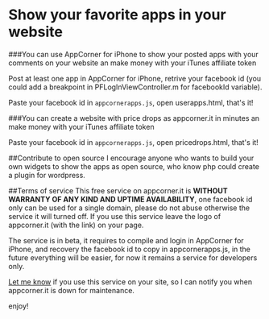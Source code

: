 Show your favorite apps in your website
============

###You can use AppCorner for iPhone to show your posted apps with your comments on your website an make money with your iTunes affiliate token

Post at least one app in AppCorner for iPhone, retrive your facebook id (you could add a breakpoint in  PFLogInViewController.m for facebookId variable).

Paste your facebook id in `appcornerapps.js`, open userapps.html, that's it!

###You can create a website with price drops as appcorner.it in minutes an make money with your iTunes affiliate token

Paste your facebook id in `appcornerapps.js`, open pricedrops.html, that's it!

##Contribute to open source
I encourage anyone who wants to build your own widgets to show the apps as open source, who know php could create a plugin for wordpress.

##Terms of service
This free service on appcorner.it is **WITHOUT WARRANTY OF ANY KIND AND UPTIME AVAILABILITY**, one facebook id only can be used for a single domain, please do not abuse otherwise the service it will turned off.
If you use this service leave the logo of appcorner.it (with the link) on your page.

The service is in beta, it requires to compile and login in AppCorner for iPhone, and recovery the facebook id to copy in appcornerapps.js, in the future everything will be easier, for now it remains a service for developers only.

[Let me know](http://www.appcorner.it/en/contacts.html) if you use this service on your site, so I can notify you when appcorner.it is down for maintenance.

enjoy!
